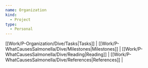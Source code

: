 ```yaml
---
name: Organization
kind:
  - Project
type:
  - Personal
---
```


[[Work/P-Organization/Dive/Tasks|Tasks]] | [[Work/P-WhatCausesSalmonella/Dive/Milestones|Milestones]] | [[Work/P-WhatCausesSalmonella/Dive/Reading|Reading]] | [[Work/P-WhatCausesSalmonella/Dive/References|References]] | 